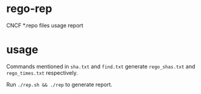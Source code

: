 # rego-rep
CNCF *.repo files usage report

# usage

Commands mentioned in `sha.txt` and `find.txt` generate `rego_shas.txt` and `rego_times.txt` respectively.

Run `` ./rep.sh && ./rep `` to generate report.
